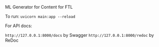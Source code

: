 ML Generator for Content for FTL

To run: `uvicorn main:app --reload`

For API docs: 

`http://127.0.0.1:8000/docs` by Swagger
`http://127.0.0.1:8000/redoc` by ReDoc
